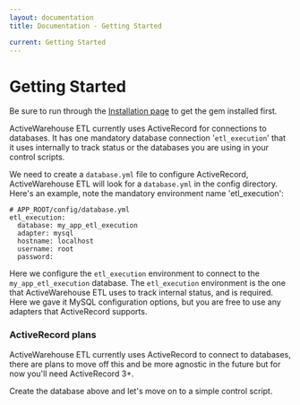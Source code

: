 ```yaml
---
layout: documentation
title: Documentation - Getting Started

current: Getting Started
---
```

# Getting Started

Be sure to run through the <a href="/docs/installation.html">Installation page</a> to get the gem installed first.

ActiveWarehouse ETL currently uses ActiveRecord for connections to databases.  It has one mandatory database connection '`etl_execution`' that it uses internally to track status or the databases you are using in your control scripts.

We need to create a `database.yml` file to configure ActiveRecord, ActiveWarehouse ETL will look for a `database.yml` in the config directory.  Here's an example, note the mandatory environment name 'etl_execution':

    # APP_ROOT/config/database.yml
    etl_execution:
      database: my_app_etl_execution
      adapter: mysql
      hostname: localhost
      username: root
      password:

Here we configure the `etl_execution` environment to connect to the `my_app_etl_execution` database. The `etl_execution` environment is the one that ActiveWarehouse ETL uses to track internal status, and is required.  Here we gave it MySQL configuration options, but you are free to use any adapters that ActiveRecord supports.

<div class="alert alert-block alert-notice">
  <h3>ActiveRecord plans</h3>
  <p>
    ActiveWarehouse ETL currently uses ActiveRecord to connect to databases, there are plans to move off this and be more agnostic in the future but for now you'll need ActiveRecord 3+.
  </p>
</div>


Create the database above and let's move on to a simple control script.